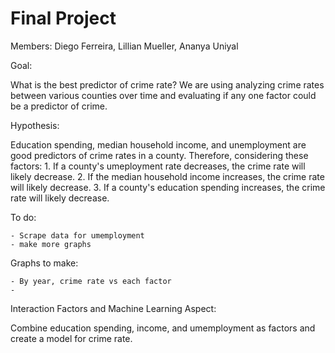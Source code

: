 # Final Project
Members: Diego Ferreira, Lillian Mueller, Ananya Uniyal

Goal: 

What is the best predictor of crime rate? We are using analyzing crime rates between various counties over time and evaluating if any one factor could be a predictor of crime.

Hypothesis: 

Education spending, median household income, and unemployment are good predictors of crime rates in a county. Therefore, considering these factors: 
     1. If a county's umeployment rate decreases, the crime rate will likely decrease. 
     2. If the median household income increases, the crime rate will likely decrease. 
     3. If a county's education spending increases, the crime rate will likely decrease. 

To do: 

    - Scrape data for umemployment 
    - make more graphs

Graphs to make: 

    - By year, crime rate vs each factor 
    - 

  
Interaction Factors and Machine Learning Aspect: 

Combine education spending, income, and umemployment as factors and create a model for crime rate. 